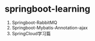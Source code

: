 # springboot-learning
1. Springboot-RabbitMQ
2. Springboot-Mybatis-Annotation-ajax
3. SpringCloud学习篇
